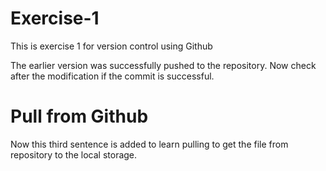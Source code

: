 # Exercise-1
This is exercise 1 for version control using Github

The earlier version was successfully pushed to the repository. Now check after the modification if the commit is successful.

# Pull from Github
Now this third sentence is added to learn pulling to get the file from repository to the local storage.
